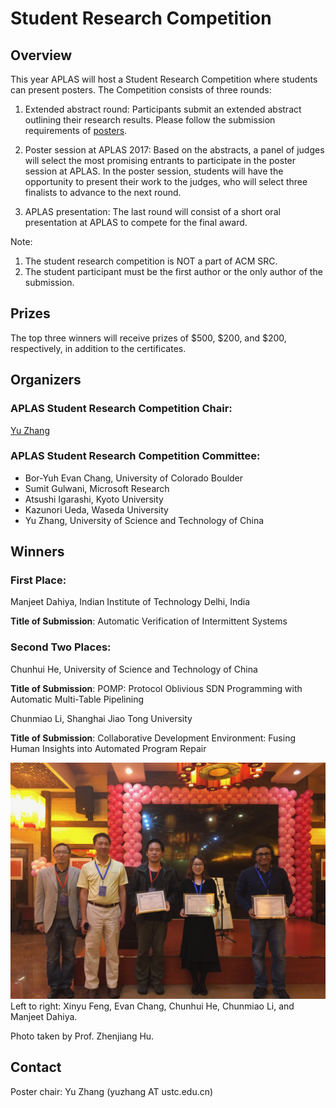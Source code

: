 # Student Research Competition

## Overview
This year APLAS will host a Student Research Competition where students 
can present posters. The Competition consists of three rounds:

1) Extended abstract round: Participants submit an extended abstract 
outlining their research results. Please follow the submission 
requirements of [posters](posters.html).

2) Poster session at APLAS 2017: Based on the abstracts, a panel of 
judges will select the most promising entrants to participate in the 
poster session at APLAS. In the poster session, students will have the 
opportunity to present their work to the judges, who will select three 
finalists to advance to the next round.

3) APLAS presentation: The last round will consist of a short oral 
presentation at APLAS to compete for the final award.

Note: 
1) The student research competition is NOT a part of ACM SRC.
2) The student participant must be the first author or the only author
of the submission.


## Prizes
The top three winners will receive prizes of $500, $200, and $200, respectively, in addition to the certificates.

## Organizers
### APLAS Student Research Competition Chair:
[Yu Zhang](http://staff.ustc.edy.cn/~yuzhang)

### APLAS Student Research Competition Committee:
- Bor-Yuh Evan Chang,	University of Colorado Boulder
- Sumit Gulwani,	Microsoft Research
- Atsushi Igarashi,	Kyoto University
- Kazunori Ueda,	Waseda University
- Yu Zhang, University of Science and Technology of China

## Winners
### First Place:
Manjeet Dahiya, Indian Institute of Technology Delhi, India

**Title of Submission**: Automatic Verification of Intermittent Systems

### Second Two Places:
Chunhui He, University of Science and Technology of China

**Title of Submission**: POMP: Protocol Oblivious SDN Programming with Automatic Multi-Table Pipelining


Chunmiao Li, Shanghai Jiao Tong University

**Title of Submission**: Collaborative Development Environment: Fusing Human Insights into Automated Program Repair


<img src="img/IMG_4920.jpg" width="600">
Left to right: Xinyu Feng, Evan Chang, Chunhui He, Chunmiao Li, and Manjeet Dahiya.

Photo taken by Prof. Zhenjiang Hu.

## Contact
Poster chair: Yu Zhang (yuzhang AT ustc.edu.cn)
